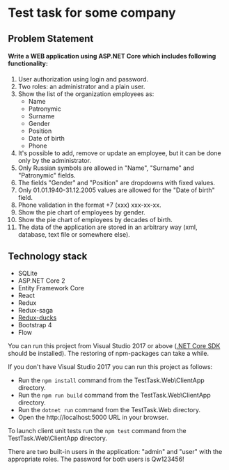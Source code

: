 # Test task for some company

## Problem Statement

#### Write a WEB application using ASP.NET Core which includes following functionality:

1. User authorization using login and password.
2. Two roles: an administrator and a plain user.
3. Show the list of the organization employees as:
	* Name
	* Patronymic
	* Surname
	* Gender
	* Position
	* Date of birth
	* Phone
4. It's possible to add, remove or update an employee, but it can be done only by the administrator.
5. Only Russian symbols are allowed in "Name", "Surname" and "Patronymic" fields.
6. The fields "Gender" and "Position" are dropdowns with fixed values.
7. Only 01.01.1940-31.12.2005 values are allowed for the "Date of birth" field.
8. Phone validation in the format +7 (xxx) xxx-xx-xx.
9. Show the pie chart of employees by gender.
10. Show the pie chart of employees by decades of birth.
11. The data of the application are stored in an arbitrary way (xml, database, text file or somewhere else).

## Technology stack

* SQLite
* ASP.NET Core 2
* Entity Framework Core
* React
* Redux
* Redux-saga
* [Redux-ducks](https://github.com/erikras/ducks-modular-redux)
* Bootstrap 4
* Flow

You can run this project from Visual Studio 2017 or above ([.NET Core SDK](https://dotnet.microsoft.com/download) should be installed). The restoring of npm-packages can take a while.

If you don't have Visual Studio 2017 you can run this project as follows:

* Run the `npm install` command from the TestTask.Web\ClientApp directory.
* Run the `npm run build` command from the TestTask.Web\ClientApp directory.
* Run the `dotnet run` command from the TestTask.Web directory.
* Open the http://localhost:5000 URL in your browser.

To launch client unit tests run the `npm test` command from the TestTask.Web\ClientApp directory.

There are two built-in users in the application: "admin" and "user" with the appropriate roles. The password for both users is Qw123456!
